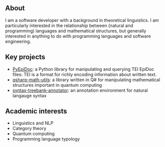 <!-- [![My Skills](https://skillicons.dev/icons?i=py,cs,dotnet,haskell,ts,js)](https://skillicons.dev) -->
## About 
I am a software developer with a background in theoretical linguistics. I am particularly interested in the relationship between (natural and programming) languages and mathematical structures, but generally interested in anything to do with programming languages and software engineering.


## Key projects
- [PyEpiDoc](https://github.com/rsdc2/PyEpiDoc): a Python library for manipulating and querying TEI EpiDoc files: TEI is a format for richly encoding information about written text.
- [qsharp-math-utils](https://github.com/rsdc2/qsharp-math-utils): a library written in Q# for manipulating mathematical structures important in quantum computing
- [syntax-treebank-annotator](https://github.com/rsdc2/syntax-treebank-annotator): an annotation environment for natural langauge syntax

## Academic interests

- Linguistics and NLP
- Category theory
- Quantum computing
- Programming language typology
<!--
**rsdc2/rsdc2** is a ✨ _special_ ✨ repository because its `README.md` (this file) appears on your GitHub profile.

Here are some ideas to get you started:

- 🔭 I’m currently working on ...
- 🌱 I’m currently learning ...
- 👯 I’m looking to collaborate on ...
- 🤔 I’m looking for help with ...
- 💬 Ask me about ...
- 📫 How to reach me: ...
- 😄 Pronouns: ...
- ⚡ Fun fact: ...
-->
